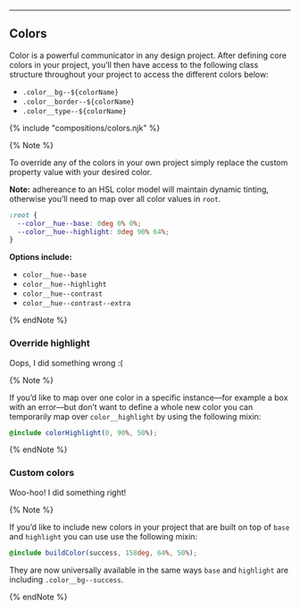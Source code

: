 ---

## Colors

Color is a powerful communicator in any design project. After defining core colors in your project, you’ll then have access to the following class structure throughout your project to access the different colors below:

- `.color__bg--${colorName}`
- `.color__border--${colorName}`
- `.color__type--${colorName}`

{% include "compositions/colors.njk" %}

{% Note %}

To override any of the colors in your own project simply replace the custom property value with your desired color.

**Note:** adhereance to an HSL color model will maintain dynamic tinting, otherwise you’ll need to map over all color values in `root`.

```css
:root {
  --color__hue--base: 0deg 0% 0%;
  --color__hue--highlight: 0deg 90% 64%;
}
```

**Options include:**

- `color__hue--base`
- `color__hue--highlight`
- `color__hue--contrast`
- `color__hue--contrast--extra`

{% endNote %}

### Override highlight

<div class="error border__all color__bg--highlight--ghost color__border--highlight--light color__type--highlight padding__all--m radius__s"><p>Oops, I did something wrong :(</p></div>

{% Note %}

If you’d like to map over one color in a specific instance—for example a box with an error—but don’t want to define a whole new color you can temporarily map over `color__highlight` by using the following mixin:

```scss
@include colorHighlight(0, 90%, 50%);
```

{% endNote %}

### Custom colors

<div class="border__all color__bg--success--ghost color__border--success--light color__type--success padding__all--m radius__s"><p>Woo-hoo! I did something right!</p></div>

{% Note %}

If you’d like to include new colors in your project that are built on top of `base` and `highlight` you can use use the following mixin:

```scss
@include buildColor(success, 158deg, 64%, 50%);
```

They are now universally available in the same ways `base` and `highlight` are including `.color__bg--success`.

{% endNote %}
